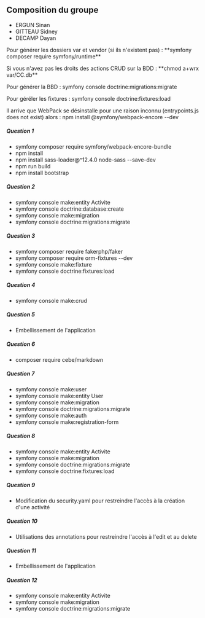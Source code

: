 ## Composition du groupe

- ERGUN Sinan
- GITTEAU Sidney
- DECAMP Dayan 


<p>Pour générer les dossiers var et vendor (si ils n'existent pas) : **symfony composer require symfony/runtime**</p>
<p>Si vous n'avez pas les droits des actions CRUD sur la BDD : **chmod a+wrx var/CC.db**</p>
<p>Pour générer la BBD : symfony console doctrine:migrations:migrate </p>
<p>Pour géréler les fixtures : symfony console doctrine:fixtures:load</p>
<p>Il arrive que WebPack se désinstalle pour une raison inconnu (entrypoints.js does not exist) alors : npm install @symfony/webpack-encore --dev</p>

##### Question 1

- symfony composer require symfony/webpack-encore-bundle
- npm install
- npm install sass-loader@^12.4.0 node-sass --save-dev
- npm run build
- npm install bootstrap

##### Question 2


- symfony console make:entity Activite
- symfony console doctrine:database:create
- symfony console make:migration
- symfony console doctrine:migrations:migrate

##### Question 3

- symfony composer require fakerphp/faker
- symfony composer require orm-fixtures --dev
- symfony console make:fixture
- symfony console doctrine:fixtures:load

##### Question 4

- symfony console make:crud

##### Question 5

- Embellissement de l'application

##### Question 6

- composer require cebe/markdown

##### Question 7

- symfony console make:user
- symfony console make:entity User
- symfony console make:migration
- symfony console doctrine:migrations:migrate
- symfony console make:auth
- symfony console make:registration-form

##### Question 8

- symfony console make:entity Activite
- symfony console make:migration
- symfony console doctrine:migrations:migrate
- symfony console doctrine:fixtures:load

##### Question 9

- Modification du security.yaml pour restreindre l'accès à la création d'une activité

##### Question 10

- Utilisations des annotations pour restreindre l'accès à l'edit et au delete

##### Question 11

- Embellissement de l'application

##### Question 12

- symfony console make:entity Activite
- symfony console make:migration
- symfony console doctrine:migrations:migrate